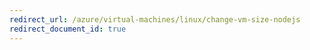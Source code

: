 ```yaml
---
redirect_url: /azure/virtual-machines/linux/change-vm-size-nodejs
redirect_document_id: true
---
```

